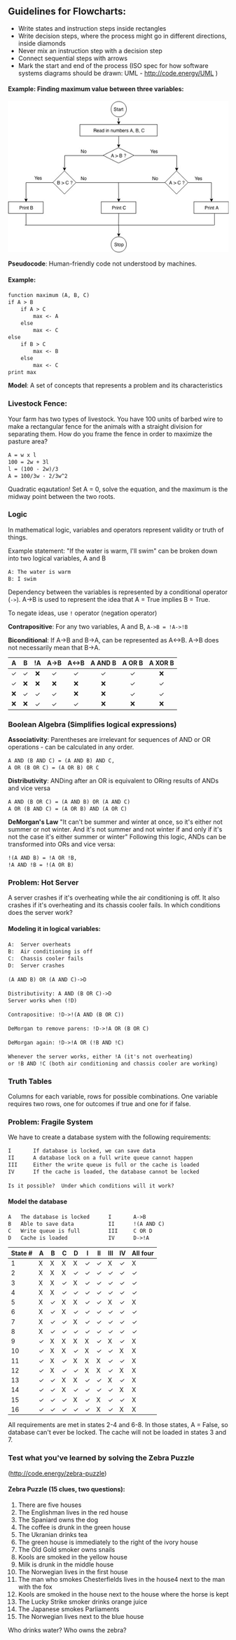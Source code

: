## Guidelines for Flowcharts:

- Write states and instruction steps inside rectangles
- Write decision steps, where the process might go in different directions, inside diamonds
- Never mix an instruction step with a decision step
- Connect sequential steps with arrows
- Mark the start and end of the process
  (ISO spec for how software systems diagrams should be drawn: UML - http://code.energy/UML )

#### Example: Finding maximum value between three variables:

![FlowchartExample](./flowchart.jpeg)

**Pseudocode**: Human-friendly code not understood by machines.

#### Example:

```
function maximum (A, B, C)
if A > B
    if A > C
        max <- A
    else
        max <- C
else
    if B > C
        max <- B
    else
        max <- C
print max
```

**Model**: A set of concepts that represents a problem and its characteristics

### Livestock Fence:

Your farm has two types of livestock. You have 100 units of barbed wire to make a rectangular fence for the animals with a straight division for separating them. How do you frame the fence in order to maximize the pasture area?

```
A = w x l
100 = 2w + 3l
l = (100 - 2w)/3
A = 100/3w - 2/3w^2
```

Quadratic eqautation! Set A = 0, solve the equation, and the maximum is the midway point between the two roots.

### Logic

In mathematical logic, variables and operators represent validity or truth of things.

Example statement:
"If the water is warm, I'll swim" can be broken down into two logical variables, A and B

```
A: The water is warm
B: I swim
```

Dependency between the variables is represented by a conditional operator (`->`). A->B is used to represent the idea that A = True implies B = True.

To negate ideas, use `!` operator (negation operator)

**Contrapositive**: For any two variables, A and B, `A->B = !A->!B`

**Biconditional**: If A->B and B->A, can be represented as A<->B. A->B does not necessarily mean that B->A.

|  A  |  B  | !A  | A->B | A<->B | A AND B | A OR B | A XOR B |
| :-: | :-: | :-: | :--: | :---: | :-----: | :----: | :-----: |
|  ✓  |  ✓  | ❌  |  ✓   |   ✓   |    ✓    |   ✓    |   ❌    |
|  ✓  | ❌  | ❌  |  ❌  |  ❌   |   ❌    |   ✓    |    ✓    |
| ❌  |  ✓  |  ✓  |  ✓   |  ❌   |   ❌    |   ✓    |    ✓    |
| ❌  | ❌  |  ✓  |  ✓   |   ✓   |   ❌    |   ❌   |   ❌    |

### Boolean Algebra (Simplifies logical expressions)

**Associativity**: Parentheses are irrelevant for sequences of AND or OR operations - can be calculated in any order.

```
A AND (B AND C) = (A AND B) AND C,
A OR (B OR C) = (A OR B) OR C
```

**Distributivity**: ANDing after an OR is equivalent to ORing results of ANDs and vice versa

```
A AND (B OR C) = (A AND B) OR (A AND C)
A OR (B AND C) = (A OR B) AND (A OR C)
```

**DeMorgan's Law**
"It can't be summer and winter at once, so it's either not summer or not winter. And it's not summer and not winter if and only if it's not the case it's either summer or winter" Following this logic, ANDs can be transformed into ORs and vice versa:

```
!(A AND B) = !A OR !B,
!A AND !B = !(A OR B)
```

### Problem: Hot Server

A server crashes if it's overheating while the air conditioning is off. It also crashes if it's overheating and its chassis cooler fails. In which conditions does the server work?

#### Modeling it in logical variables:

```
A:  Server overheats
B:  Air conditioning is off
C:  Chassis cooler fails
D:  Server crashes

(A AND B) OR (A AND C)->D

Distributivity: A AND (B OR C)->D
Server works when (!D)

Contrapositive: !D->!(A AND (B OR C))

DeMorgan to remove parens: !D->!A OR (B OR C)

DeMorgan again: !D->!A OR (!B AND !C)

Whenever the server works, either !A (it's not overheating)
or !B AND !C (both air conditioning and chassis cooler are working)
```

### Truth Tables

Columns for each variable, rows for possible combinations. One variable requires two rows, one for outcomes if true and one for if false.

### Problem: Fragile System

We have to create a database system with the following requirements:

```
I       If database is locked, we can save data
II      A database lock on a full write queue cannot happen
III     Either the write queue is full or the cache is loaded
IV      If the cache is loaded, the database cannot be locked

Is it possible?  Under which conditions will it work?
```

#### Model the database

```
A   The database is locked      I       A->B
B   Able to save data           II      !(A AND C)
C   Write queue is full         III     C OR D
D   Cache is loaded             IV      D->!A
```

| State # | A   | B   | C   | D   | I   | II  | III | IV  | All four |
| ------- | --- | --- | --- | --- | --- | --- | --- | --- | -------- |
| 1       | X   | X   | X   | X   | ✓   | ✓   | X   | ✓   | X        |
| 2       | X   | X   | X   | ✓   | ✓   | ✓   | ✓   | ✓   | ✓        |
| 3       | X   | X   | ✓   | X   | ✓   | ✓   | ✓   | ✓   | ✓        |
| 4       | X   | X   | ✓   | ✓   | ✓   | ✓   | ✓   | ✓   | ✓        |
| 5       | X   | ✓   | X   | X   | ✓   | ✓   | X   | ✓   | X        |
| 6       | X   | ✓   | X   | ✓   | ✓   | ✓   | ✓   | ✓   | ✓        |
| 7       | X   | ✓   | ✓   | X   | ✓   | ✓   | ✓   | ✓   | ✓        |
| 8       | X   | ✓   | ✓   | ✓   | ✓   | ✓   | ✓   | ✓   | ✓        |
| 9       | ✓   | X   | X   | X   | X   | ✓   | X   | ✓   | X        |
| 10      | ✓   | X   | X   | ✓   | X   | ✓   | ✓   | X   | X        |
| 11      | ✓   | X   | ✓   | X   | X   | X   | ✓   | ✓   | X        |
| 12      | ✓   | X   | ✓   | ✓   | X   | X   | ✓   | X   | X        |
| 13      | ✓   | ✓   | X   | X   | ✓   | ✓   | X   | ✓   | X        |
| 14      | ✓   | ✓   | X   | ✓   | ✓   | ✓   | ✓   | X   | X        |
| 15      | ✓   | ✓   | ✓   | X   | ✓   | X   | ✓   | ✓   | X        |
| 16      | ✓   | ✓   | ✓   | ✓   | ✓   | X   | ✓   | X   | X        |

All requirements are met in states 2-4 and 6-8. In those states, A = False, so database can't ever be locked. The cache will not be loaded in states 3 and 7.

### Test what you've learned by solving the Zebra Puzzle

(http://code.energy/zebra-puzzle)

#### Zebra Puzzle (15 clues, two questions):

1. There are five houses
2. The Englishman lives in the red house
3. The Spaniard owns the dog
4. The coffee is drunk in the green house
5. The Ukranian drinks tea
6. The green house is immediately to the right of the ivory house
7. The Old Gold smoker owns snails
8. Kools are smoked in the yellow house
9. Milk is drunk in the middle house
10. The Norwegian lives in the first house
11. The man who smokes Chesterfields lives in the house4 next to the man with the fox
12. Kools are smoked in the house next to the house where the horse is kept
13. The Lucky Strike smoker drinks orange juice
14. The Japanese smokes Parliaments
15. The Norwegian lives next to the blue house

Who drinks water? Who owns the zebra?
